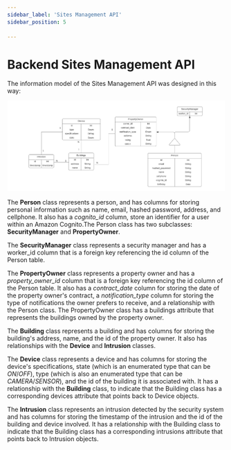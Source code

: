 ```yaml
---
sidebar_label: 'Sites Management API'
sidebar_position: 5

---
```


# Backend Sites Management API

The information model of the Sites Management API was designed in this way:

![Information Model](../../../static/img/db.png)

The **Person** class represents a person, and has columns for storing personal information such as name, email, hashed password, address, and cellphone. It also has a *cognito_id* column, store an identifier for a user within an Amazon Cognito.The Person class has two subclasses: **SecurityManager** and **PropertyOwner**.

The **SecurityManager** class represents a security manager and has a worker_id column that is a foreign key referencing the id column of the Person table. 

The **PropertyOwner** class represents a property owner and has a *property_owner_id* column that is a foreign key referencing the id column of the Person table. It also has a *contract_date* column for storing the date of the property owner's contract, a *notification_type* column for storing the type of notifications the owner prefers to receive, and a relationship with the Person class. The PropertyOwner class has a buildings attribute that represents the buildings owned by the property owner.

The **Building** class represents a building and has columns for storing the building's address, name, and the id of the property owner. It also has relationships with the **Device** and **Intrusion** classes.

The **Device** class represents a device and has columns for storing the device's specifications, state (which is an enumerated type that can be *ON*/*OFF*), type (which is also an enumerated type that can be *CAMERA*/*SENSOR*), and the id of the building it is associated with. It has a relationship with the **Building** class, to indicate that the Building class has a corresponding devices attribute that points back to Device objects.

The **Intrusion** class represents an intrusion detected by the security system and has columns for storing the timestamp of the intrusion and the id of the building and device involved. It has a relationship with the Building class to indicate that the Building class has a corresponding intrusions attribute that points back to Intrusion objects.
